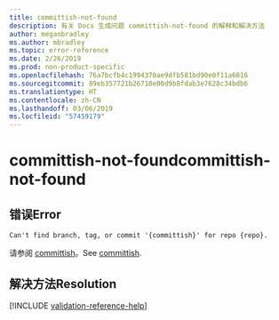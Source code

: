 ```yaml
---
title: committish-not-found
description: 有关 Docs 生成问题 committish-not-found 的解释和解决方法
author: meganbradley
ms.author: mbradley
ms.topic: error-reference
ms.date: 2/26/2019
ms.prod: non-product-specific
ms.openlocfilehash: 76a7bcfb4c1994370ae9dfb581bd90e0f11a6816
ms.sourcegitcommit: 89eb357721b26710e00d9b8fdab3e7628c34bdb6
ms.translationtype: HT
ms.contentlocale: zh-CN
ms.lasthandoff: 03/06/2019
ms.locfileid: "57459179"
---
```

# <a name="committish-not-found"></a><span data-ttu-id="ba194-103">committish-not-found</span><span class="sxs-lookup"><span data-stu-id="ba194-103">committish-not-found</span></span>

## <a name="error"></a><span data-ttu-id="ba194-104">错误</span><span class="sxs-lookup"><span data-stu-id="ba194-104">Error</span></span>

`Can't find branch, tag, or commit '{committish}' for repo {repo}.`

<span data-ttu-id="ba194-105">请参阅 [committish](https://git-scm.com/docs/gitglossary#gitglossary-aiddefcommit-ishacommit-ishalsocommittish)。</span><span class="sxs-lookup"><span data-stu-id="ba194-105">See [committish](https://git-scm.com/docs/gitglossary#gitglossary-aiddefcommit-ishacommit-ishalsocommittish).</span></span>

## <a name="resolution"></a><span data-ttu-id="ba194-106">解决方法</span><span class="sxs-lookup"><span data-stu-id="ba194-106">Resolution</span></span>

<!--make sure to add this file to your includes folder and verify the path-->
[!INCLUDE [validation-reference-help](includes/validation-reference-help.md)]
